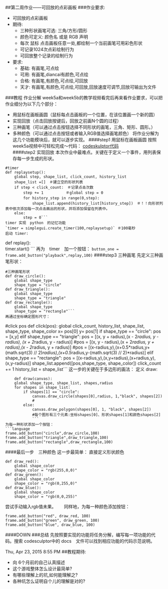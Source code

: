 ##第二周作业——可回放的点彩画板
###作业要求:
- 可回放的点彩画板
- 期待:
    + 三种形状画笔可选: 三角/方形/圆形
    + 颜色可定义: 颜色名 或是 RGB 声明
    + 每次 鼠标 点击画板任意一处,都绘制一个当前画笔可用彩色形状
    + 可记录1024次点彩绘制行为
    + 可回放整个记录的绘制行为
- 要求:
    + 基础: 有画笔,可点绘
    + 可用: 有画笔,diancai有颜色,可点绘
    + 合格: 有画笔,有颜色,可点绘,可回放
    + 天才: 有画笔,有颜色,可点绘,可回放,回放速度可调节,回放可输出为文件
    
###教程
作业分解
week5a和week5b的教学视频看完后再来看作业要求，可以把作业细分为以下几个部分：
- 用鼠标在画板画圆（鼠标每点击画板的一个位置，在该位置画一个新的圆）
- 实现回放（点击回放按键后，回放之前画N个圆的过程）
- 三种画笔（可以通过点击按钮选择不同形状的画笔，三角、矩形、圆形。）
- 多种颜色（可以通过点击按钮或者输入RGB值选择画笔颜色）
将作业分解为这几个功能模块后，就可以逐步实现。
####step1 用鼠标在画板画圆
按照week5a视频中可轻松完成～代码：
[codeskulptor代码](http://www.codeskulptor.org/#user39_NGLNrtilu8_2.py)                     
####step2 实现回放
本次作业中最难点。关键在于定义一个事件，用列表保存每一步生成的形状。
```
#timer
def replaysetup():
    global step, shape_list, click_count, history_list
    shape_list =[]　＃建立空的形状列表
    if step < click_count:　＃记录点击次数
        step += 1　　　　　　＃global step = 0
        for history_step in range(0,step):　
            shape_list.append(history_list[history_step])　＃！！向形状列表中依次添加每一次点击画出的形状，并将添加保留在列表中。
    else:
        step = 0```
timer 实现　python　的记忆功能        
`timer = simplegui.create_timer(100,replaysetup)` ＃100毫秒
启动 timer:
```
def replay():  
    timer.start()
    ```
    再为　timer　加一个按钮：
    `button_one = frame.add_button("playback",replay,100)`
####step3 三种画笔
先定义三种画笔形状：
```language
#三种画笔形状
def draw_circle():
    global shape_type
    shape_type = "circle"
def draw_triangle():
    global shape_type
    shape_type = "triangle"
def draw_rectangle():
    global shape_type
    shape_type = "rectangle"```
再通过坐标确定图形尺寸：
```
#click pos
def click(pos):
    global click_count, history_list, shape_list, shape_type, shape_color
    x= pos[0]
    y= pos[1]
    if shape_type  == "circle":
        pos = [x,y] 
    elif shape_type == "triangle":
        pos = [(x, y + radius),(x - 2*radius, y - radius), (x + 2*radius, y - radius)]
        #pos = [(x, y - radius),(x + 2*radius, y + radius),(x - 2*radius, y + radius)]
        #pos = [(x-radius,y),(x+0.5*radius,y+(math.sqrt(3) // 2)*radius),(x+0.5*radius,y-(math.sqrt(3) // 2)*radius)]
    elif shape_type == "rectangle":
        pos = [(x-radius,y),(x,y+radius),(x+radius,y),(x,y-radius)]
    shape_list.append([pos,shape_type, shape_color])
    click_count += 1
    history_list = shape_list```
这一步的关键在于多边形的画法：
定义 draw:
```language
    def draw(canvas):
    global shape_type, shape_list, shapes,radius 
    for shapes in shape_list:        
        if shapes[1] == "circle":
            canvas.draw_circle(shapes[0],radius, 1,"black", shapes[2])
            #
        else: 
            canvas.draw_polygon(shapes[0], 1, "black", shapes[2])
            #每个图形有三个元素:坐标shapes[0]、形状shapes[1]和颜色shapes[2]
            ```
为每一种形状添加一个按钮：
```language
frame.add_button("circle",draw_circle,100)
frame.add_button("triangle",draw_triangle,100)
frame.add_button("rectangle",draw_rectangle,100)
```
####最后一步　三种颜色
这一步最简单：
直接定义形状颜色
```language
def draw_red():
    global shape_color
    shape_color = "rgb(255,0,0)"
def draw_green():
    global shape_color
    shape_color = "rgb(0,255,0)"
def draw_blue():
    global shape_color
    shape_color = "rgb(0,0,255)"
```
尝试手动输入rgb值未果。　　
同样地，为每一种颜色添加按钮：
```language
frame.add_button("red", draw_red, 100)
frame.add_button("green", draw_green, 100)
frame.add_button("blue", draw_blue, 100)
```
####DOWN
###总结
先按照要实现的功能将任务分解，编写每一项功能的代码。搜索 codesculptor中的 docs　文件可以找到相应功能的代码示范说明。


Thu, Apr 23, 2015 8:55 PM
##教程期待:

- 向 6个月前的自己认真描述
- 这个游戏整体怎么设计最简单?
- 有哪些理解上的坑,如何能理解之?
- 各种坑怎么证明自个儿的理解是对的?